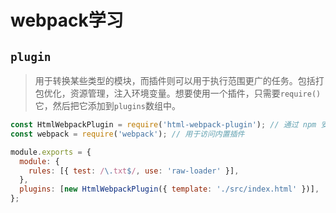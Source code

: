 # webpack学习
## `plugin`
> 用于转换某些类型的模块，而插件则可以用于执行范围更广的任务。包括打包优化，资源管理，注入环境变量。想要使用一个插件，只需要`require()`它，然后把它添加到`plugins`数组中。

```js
const HtmlWebpackPlugin = require('html-webpack-plugin'); // 通过 npm 安装
const webpack = require('webpack'); // 用于访问内置插件

module.exports = {
  module: {
    rules: [{ test: /\.txt$/, use: 'raw-loader' }],
  },
  plugins: [new HtmlWebpackPlugin({ template: './src/index.html' })],
};
```